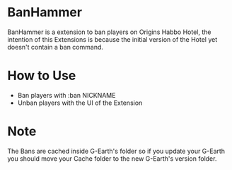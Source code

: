 # BanHammer
BanHammer is a extension to ban players on Origins Habbo Hotel, the intention of this Extensions is because the initial version of the Hotel yet doesn't contain a ban command.

# How to Use
- Ban players with :ban NICKNAME
- Unban players with the UI of the Extension

# Note
The Bans are cached inside G-Earth's folder so if you update your G-Earth you should move your Cache folder to the new G-Earth's version folder.
